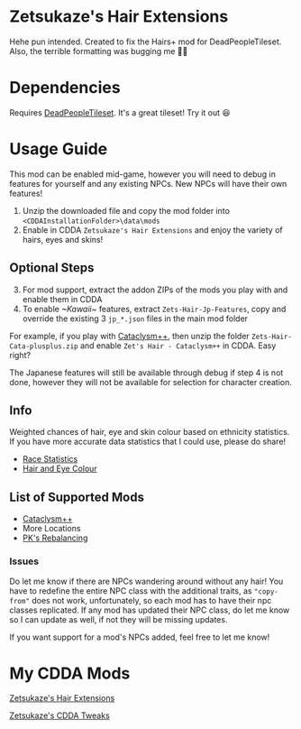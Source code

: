 # Zetsukaze's Hair Extensions
Hehe pun intended. Created to fix the Hairs+ mod for DeadPeopleTileset. Also, the terrible formatting was bugging me :man_shrugging:

# Dependencies
Requires [DeadPeopleTileset](https://github.com/SomeDeadGuy/Cata-MSX-DeadPeopleTileset). It's a great tileset! Try it out :satisfied:

# Usage Guide
This mod can be enabled mid-game, however you will need to debug in features for yourself and any existing NPCs. New NPCs will have their own features!
1. Unzip the downloaded file and copy the mod folder into `<CDDAInstallationFolder>\data\mods`
2. Enable in CDDA `Zetsukaze's Hair Extensions` and enjoy the variety of hairs, eyes and skins!

## Optional Steps
3. For mod support, extract the addon ZIPs of the mods you play with and enable them in CDDA
4. To enable *\~Kawaii\~* features, extract `Zets-Hair-Jp-Features`, copy and override the existing 3 `jp_*.json` files in the main mod folder

For example, if you play with [Cataclysm++](https://github.com/Noctifer-de-Mortem/nocts_cata_mod), then unzip the folder `Zets-Hair-Cata-plusplus.zip` and enable `Zet's Hair - Cataclysm++` in CDDA. Easy right?

The Japanese features will still be available through debug if step 4 is not done, however they will not be available for selection for character creation.

## Info
Weighted chances of hair, eye and skin colour based on ethnicity statistics. If you have more accurate data statistics that I could use, please do share!
* [Race Statistics](https://statisticalatlas.com/division/New-England/Race-and-Ethnicity)
* [Hair and Eye Colour](http://www.gnxp.com/blog/2008/12/nlsy-blogging-eye-and-hair-color-of.php)


## List of Supported Mods
* [Cataclysm++](https://github.com/Noctifer-de-Mortem/nocts_cata_mod)
* More Locations
* [PK's Rebalancing](https://github.com/dissociativity/PKs_Rebalancing)

### Issues
Do let me know if there are NPCs wandering around without any hair! You have to redefine the entire NPC class with the additional traits, as `"copy-from"` does not work, unfortunately, so each mod has to have their npc classes replicated. If any mod has updated their NPC class, do let me know so I can update as well, if not they will be missing updates.

If you want support for a mod's NPCs added, feel free to let me know!

# My CDDA Mods
[Zetsukaze's Hair Extensions](https://github.com/Zetsukaze/Zets-Hair-Extensions)

[Zetsukaze's CDDA Tweaks](https://github.com/Zetsukaze/Zets-CDDA-Tweaks)
